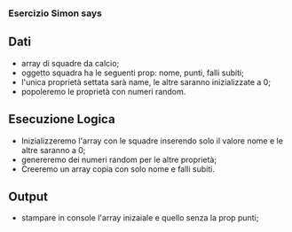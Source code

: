 ### Esercizio Simon says

## Dati
- array di squadre da calcio;
- oggetto squadra ha le seguenti prop: nome, punti, falli subiti;
- l'unica proprietà settata sarà name, le altre saranno inizializzate a 0;
- popoleremo le proprietà con numeri random.

## Esecuzione Logica
- Inizializzeremo l'array con le squadre inserendo solo il valore nome e le altre saranno a 0;
- genereremo dei numeri random per le altre proprietà;
- Creeremo un array copia con solo nome e falli subiti.

## Output
- stampare in console l'array inizaiale e quello senza la prop punti;